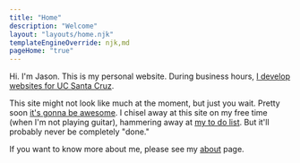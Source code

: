 ```yaml
---
title: "Home"
description: "Welcome"
layout: "layouts/home.njk"
templateEngineOverride: njk,md
pageHome: "true"
---
```

Hi. I'm Jason. This is my personal website. During business hours, [I develop websites for UC Santa Cruz](https://campusdirectory.ucsc.edu/cd_detail?uid=jchafin).

This site might not look like much at the moment, but just you wait. Pretty soon [it's gonna be awesome](https://www.youtube.com/watch?v=tCDq_InioQE). I chisel away at this site on my free time (when I'm not playing guitar), hammering away at [my to do list](https://herm-garden.netlify.app/jc-website-todo/). But it'll probably never be completely "done."

If you want to know more about me, please see my [about](/about/) page.
